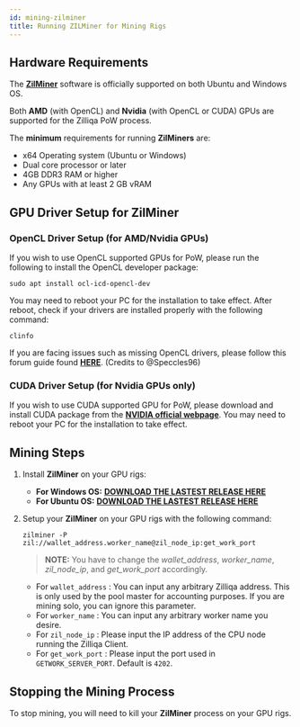 ```yaml
---
id: mining-zilminer
title: Running ZILMiner for Mining Rigs
---
```

## Hardware Requirements

The [**ZilMiner**](https://github.com/DurianStallSingapore/ZILMiner) software is officially supported on both Ubuntu and Windows OS.

Both **AMD** (with OpenCL) and **Nvidia** (with OpenCL or CUDA) GPUs are supported for the Zilliqa PoW process.

The **minimum** requirements for running **ZilMiners** are:

- x64 Operating system (Ubuntu or Windows)
- Dual core processor or later
- 4GB DDR3 RAM or higher
- Any GPUs with at least 2 GB vRAM

## GPU Driver Setup for ZilMiner

### OpenCL Driver Setup (for AMD/Nvidia GPUs)

If you wish to use OpenCL supported GPUs for PoW, please run the following to install the OpenCL developer package:

   ```shell
   sudo apt install ocl-icd-opencl-dev
   ```

You may need to reboot your PC for the installation to take effect. After reboot, check if your drivers are installed properly with the following command:

   ```shell
   clinfo
   ```
If you are facing issues such as missing OpenCL drivers, please follow this forum guide found [**HERE**](https://forum.zilliqa.com/t/guide-to-setting-up-6-amd-gpus-on-ubuntu-16-04/180). (Credits to @Speccles96)

### CUDA Driver Setup (for Nvidia GPUs only)

If you wish to use CUDA supported GPU for PoW, please download and install CUDA package from the [**NVIDIA official webpage**](https://developer.nvidia.com/cuda-downloads). You may need to reboot your PC for the installation to take effect.

## Mining Steps

1. Install **ZilMiner** on your GPU rigs:

    - **For Windows OS:** [**DOWNLOAD THE LASTEST RELEASE HERE**](https://github.com/DurianStallSingapore/ZILMiner/releases/)
    - **For Ubuntu OS:** [**DOWNLOAD THE LASTEST RELEASE HERE**](https://github.com/DurianStallSingapore/ZILMiner/releases/)

2. Setup your **ZilMiner** on your GPU rigs with the following command:

    ```shell
    zilminer -P zil://wallet_address.worker_name@zil_node_ip:get_work_port
    ```

    > **NOTE:** You have to change the *wallet_address*, *worker_name*, *zil_node_ip*, and *get_work_port* accordingly.

    - For `wallet_address` : You can input any arbitrary Zilliqa address. This is only used by the pool master for accounting purposes. If you are mining solo, you can ignore this parameter.
    - For `worker_name` : You can input any arbitrary worker name you desire.
    - For `zil_node_ip` : Please input the IP address of the CPU node running the Zilliqa Client.
    - For `get_work_port` : Please input the port used in `GETWORK_SERVER_PORT`. Default is `4202`.

## Stopping the Mining Process

To stop mining, you will need to kill your **ZilMiner** process on your GPU rigs.